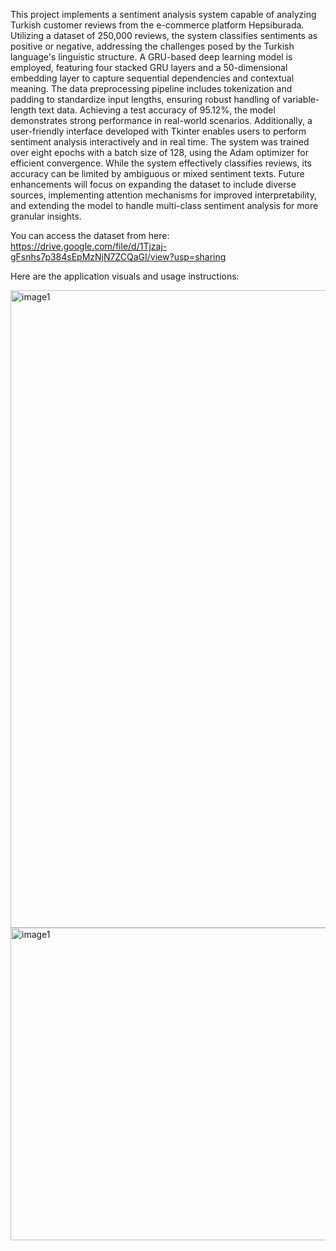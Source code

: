 This project implements a sentiment analysis system capable of analyzing Turkish customer reviews from the e-commerce platform Hepsiburada. Utilizing a dataset of 250,000 reviews, the system classifies sentiments as positive or negative, addressing the challenges posed by the Turkish language's linguistic structure. A GRU-based deep learning model is employed, featuring four stacked GRU layers and a 50-dimensional embedding layer to capture sequential dependencies and contextual meaning. The data preprocessing pipeline includes tokenization and padding to standardize input lengths, ensuring robust handling of variable-length text data. Achieving a test accuracy of 95.12%, the model demonstrates strong performance in real-world scenarios. Additionally, a user-friendly interface developed with Tkinter enables users to perform sentiment analysis interactively and in real time. The system was trained over eight epochs with a batch size of 128, using the Adam optimizer for efficient convergence. While the system effectively classifies reviews, its accuracy can be limited by ambiguous or mixed sentiment texts. Future enhancements will focus on expanding the dataset to include diverse sources, implementing attention mechanisms for improved interpretability, and extending the model to handle multi-class sentiment analysis for more granular insights.

You can access the dataset from here: https://drive.google.com/file/d/1Tjzaj-gFsnhs7p384sEpMzNjN7ZCQaGI/view?usp=sharing

Here are the application visuals and usage instructions:

<img src="https://github.com/user-attachments/assets/ad8c758a-334f-4fc5-bb6a-a8c5737ba597" alt="image1" width="770" height="1020">

<img src="https://github.com/user-attachments/assets/394533ab-6436-48e1-b99e-51b1b2a96845" alt="image1" width="600" height="500">
